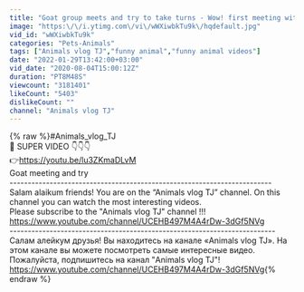 ```yaml
---
title: "Goat group meets and try to take turns - Wow! first meeting with a small goat"
image: "https:\/\/i.ytimg.com\/vi\/wWXiwbkTu9k\/hqdefault.jpg"
vid_id: "wWXiwbkTu9k"
categories: "Pets-Animals"
tags: ["Animals vlog TJ","funny animal","funny animal videos"]
date: "2022-01-29T13:42:00+03:00"
vid_date: "2020-08-04T15:00:12Z"
duration: "PT8M48S"
viewcount: "3181401"
likeCount: "5403"
dislikeCount: ""
channel: "Animals vlog TJ"
---
```

{% raw %}#Animals_vlog_TJ<br />  🐏 SUPER VIDEO 👇👇👇<br />👉<a rel="nofollow" target="blank" href="https://youtu.be/lu3ZKmaDLvM">https://youtu.be/lu3ZKmaDLvM</a><br />Goat meeting and try<br />------------------------------------------------------------------------<br />Salam alaikum friends! You are on the “Animals vlog TJ” channel. On this channel you can watch the most interesting videos.<br />Please subscribe to the &quot;Animals vlog TJ&quot; channel !!!<br /><a rel="nofollow" target="blank" href="https://www.youtube.com/channel/UCEHB497M4A4rDw-3dGf5NVg">https://www.youtube.com/channel/UCEHB497M4A4rDw-3dGf5NVg</a><br />-------------------------------------------------------------------------<br />Салам алейкум друзья! Вы находитесь на канале «Animals vlog TJ». На этом канале вы можете посмотреть самые интересные видео.<br />Пожалуйста, подпишитесь на канал &quot;Animals vlog TJ&quot;!<br /><a rel="nofollow" target="blank" href="https://www.youtube.com/channel/UCEHB497M4A4rDw-3dGf5NVg">https://www.youtube.com/channel/UCEHB497M4A4rDw-3dGf5NVg</a>{% endraw %}
